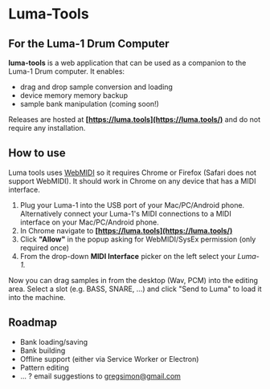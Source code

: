 # Luma-Tools
## For the Luma-1 Drum Computer

**luma-tools** is a web application that can be used as a companion to the Luma-1 Drum computer. It enables:
- drag and drop sample conversion and loading
- device memory memory backup
- sample bank manipulation (coming soon!)

Releases are hosted at **[https://luma.tools](https://luma.tools/)** and do not require any installation.

## How to use
Luma tools uses [WebMIDI](https://developer.mozilla.org/en-US/docs/Web/API/Web_MIDI_API) so it requires Chrome or Firefox (Safari does not support WebMIDI). It should work in Chrome on any device that has a MIDI interface.

1. Plug your Luma-1 into the USB port of your Mac/PC/Android phone. Alternatively connect your Luma-1's MIDI connections to a MIDI interface on your Mac/PC/Android phone.
2. In Chrome navigate to **[https://luma.tools](https://luma.tools/)**
3. Click **"Allow"** in the popup asking for WebMIDI/SysEx permission (only required once)
4. From the drop-down **MIDI Interface** picker on the left select your *Luma-1.*

Now you can drag samples in from the desktop (Wav, PCM) into the editing area. Select a slot (e.g. BASS, SNARE, ...) and click "Send to Luma" to load it into the machine.

## Roadmap
- Bank loading/saving
- Bank building
- Offline support (either via Service Worker or Electron)
- Pattern editing
- ... ? email suggestions to [gregsimon@gmail.com](mailto:gregsimon@gmail.com)
